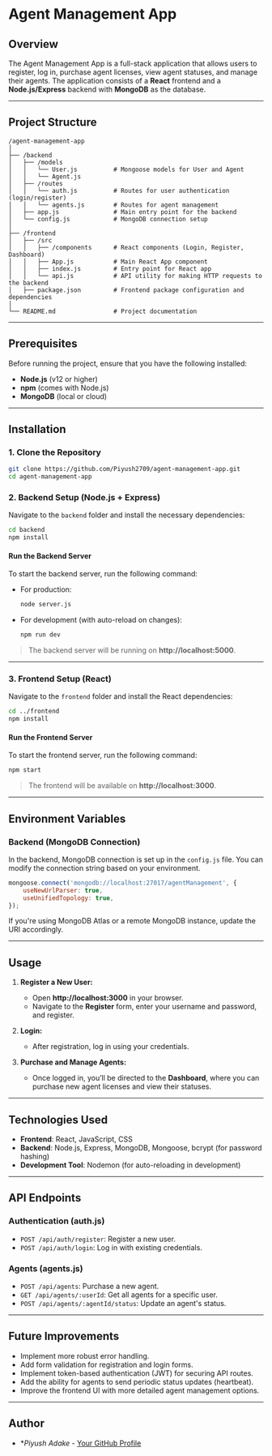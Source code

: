 
# Agent Management App

## Overview
The Agent Management App is a full-stack application that allows users to register, log in, purchase agent licenses, view agent statuses, and manage their agents. The application consists of a **React** frontend and a **Node.js/Express** backend with **MongoDB** as the database.

---

## Project Structure

```
/agent-management-app
│
├── /backend
│   ├── /models
│   │   └── User.js          # Mongoose models for User and Agent
│   │   └── Agent.js
│   ├── /routes
│   │   └── auth.js          # Routes for user authentication (login/register)
│   │   └── agents.js        # Routes for agent management
│   ├── app.js               # Main entry point for the backend
│   └── config.js            # MongoDB connection setup
│
├── /frontend
│   ├── /src
│   │   ├── /components      # React components (Login, Register, Dashboard)
│   │   ├── App.js           # Main React App component
│   │   ├── index.js         # Entry point for React app
│   │   └── api.js           # API utility for making HTTP requests to the backend
│   ├── package.json         # Frontend package configuration and dependencies
│
└── README.md                # Project documentation
```

---

## Prerequisites

Before running the project, ensure that you have the following installed:
- **Node.js** (v12 or higher)
- **npm** (comes with Node.js)
- **MongoDB** (local or cloud)

---

## Installation

### 1. Clone the Repository
```bash
git clone https://github.com/Piyush2709/agent-management-app.git
cd agent-management-app
```

### 2. Backend Setup (Node.js + Express)

Navigate to the `backend` folder and install the necessary dependencies:

```bash
cd backend
npm install
```

#### Run the Backend Server
To start the backend server, run the following command:
- For production: 
  ```bash
  node server.js
  ```
- For development (with auto-reload on changes):
  ```bash
  npm run dev
  ```

> The backend server will be running on **http://localhost:5000**.

---

### 3. Frontend Setup (React)

Navigate to the `frontend` folder and install the React dependencies:

```bash
cd ../frontend
npm install
```

#### Run the Frontend Server
To start the frontend server, run the following command:

```bash
npm start
```

> The frontend will be available on **http://localhost:3000**.

---

## Environment Variables

### Backend (MongoDB Connection)
In the backend, MongoDB connection is set up in the `config.js` file. You can modify the connection string based on your environment.

```javascript
mongoose.connect('mongodb://localhost:27017/agentManagement', {
    useNewUrlParser: true,
    useUnifiedTopology: true,
});
```

If you're using MongoDB Atlas or a remote MongoDB instance, update the URI accordingly.

---

## Usage

1. **Register a New User:**
   - Open **http://localhost:3000** in your browser.
   - Navigate to the **Register** form, enter your username and password, and register.

2. **Login:**
   - After registration, log in using your credentials.

3. **Purchase and Manage Agents:**
   - Once logged in, you’ll be directed to the **Dashboard**, where you can purchase new agent licenses and view their statuses.

---

## Technologies Used

- **Frontend**: React, JavaScript, CSS
- **Backend**: Node.js, Express, MongoDB, Mongoose, bcrypt (for password hashing)
- **Development Tool**: Nodemon (for auto-reloading in development)

---

## API Endpoints

### Authentication (auth.js)
- `POST /api/auth/register`: Register a new user.
- `POST /api/auth/login`: Log in with existing credentials.

### Agents (agents.js)
- `POST /api/agents`: Purchase a new agent.
- `GET /api/agents/:userId`: Get all agents for a specific user.
- `POST /api/agents/:agentId/status`: Update an agent's status.

---

## Future Improvements
- Implement more robust error handling.
- Add form validation for registration and login forms.
- Implement token-based authentication (JWT) for securing API routes.
- Add the ability for agents to send periodic status updates (heartbeat).
- Improve the frontend UI with more detailed agent management options.

---

## Author
- **Piyush Adake* - [Your GitHub Profile](https://github.com/Piyush2709)
